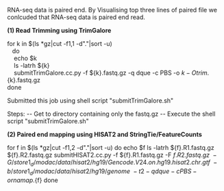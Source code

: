 
RNA-seq data is paired end. By Visualising top three lines of paired file we conlcuded that RNA-seq data is paired end read.

**(1) Read Trimming using TrimGalore**

  for k in $(ls *gz|cut -f1,1 -d"."|sort -u) <br />
    &nbsp;&nbsp; do <br />
      &nbsp;&nbsp;&nbsp; echo $k <br />
       &nbsp;&nbsp;&nbsp; ls -latrh ${k} <br />
      &nbsp;&nbsp;&nbsp; submitTrimGalore.cc.py -f ${k}.fastq.gz -q dque -c PBS -o ${k} -O trim.${k}.fastq.gz <br />
  done <br />

Submitted this job using shell script "submitTrimGalore.sh" <br />

Steps:
  -- Get to directory containing only the fastq.gz
  -- Execute the shell script "submitTrimGalore.sh"

**(2) Paired end mapping using HISAT2 and StringTie/FeatureCounts**

for f in $(ls *gz|cut -f1,2 -d"."|sort -u)
do 
echo $f
ls -latrh ${f}.R1.fastq.gz ${f}.R2.fastq.gz
submitHISAT2.cc.py -f ${f}.R1.fastq.gz -F  ${f}.R2.fastq.gz  \ 
  -G /store1_d/modac/data/hisat2/hg19/Gencode.V24.on.hg19.hisat2.chr.gtf \ 
    -b /store1_d/modac/data/hisat2/hg19/genome  \ 
    -t 2 -q dque -c PBS -o rnamap.${f}
done

